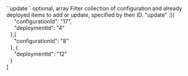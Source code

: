 <tr>
<td>``update``</td>
<td>optional, array</td>
<td>Filter collection of configuration and already deployed items to add or update, specified by their ID.</td>
<td> "update" :[{
  <div style="padding-left:20px;">"configurationId": "17",</div>
  <div style="padding-left:20px;">"deploymentId": "4"</div>
  <div style="padding-left:10px;">},{</div>
  <div style="padding-left:20px;">"configurationId": "8"</div>
  <div style="padding-left:10px;">}, {</div>
  <div style="padding-left:20px;">"deploymentId": "12"</div>
  <div style="padding-left:10px;">}</div>
  ]</td>
<td></td>
</tr>
